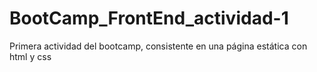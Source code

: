 # BootCamp_FrontEnd_actividad-1
Primera actividad del bootcamp, consistente en una página estática con html y css
